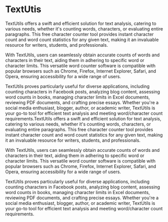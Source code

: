# TextUtis
TextUtils offers a swift and efficient solution for text analysis, catering to various needs, whether it's counting words, characters, or evaluating entire paragraphs. This free character counter tool provides instant character count and word count statistics for any given text, making it an invaluable resource for writers, students, and professionals.

With TextUtils, users can seamlessly obtain accurate counts of words and characters in their text, aiding them in adhering to specific word or character limits. This versatile word counter software is compatible with popular browsers such as Chrome, Firefox, Internet Explorer, Safari, and Opera, ensuring accessibility for a wide range of users.

TextUtils proves particularly useful for diverse applications, including counting characters in Facebook posts, analyzing blog content, assessing word counts in books, managing character limits in Excel documents, reviewing PDF documents, and crafting precise essays. Whether you're a social media enthusiast, blogger, author, or academic writer, TextUtils is your go-to tool for efficient text analysis and meeting word/character count requirements.TextUtils offers a swift and efficient solution for text analysis, catering to various needs, whether it's counting words, characters, or evaluating entire paragraphs. This free character counter tool provides instant character count and word count statistics for any given text, making it an invaluable resource for writers, students, and professionals.

With TextUtils, users can seamlessly obtain accurate counts of words and characters in their text, aiding them in adhering to specific word or character limits. This versatile word counter software is compatible with popular browsers such as Chrome, Firefox, Internet Explorer, Safari, and Opera, ensuring accessibility for a wide range of users.

TextUtils proves particularly useful for diverse applications, including counting characters in Facebook posts, analyzing blog content, assessing word counts in books, managing character limits in Excel documents, reviewing PDF documents, and crafting precise essays. Whether you're a social media enthusiast, blogger, author, or academic writer, TextUtils is your go-to tool for efficient text analysis and meeting word/character count requirements.
